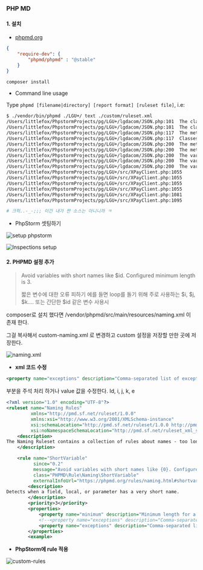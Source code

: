 

### PHP MD



#### 1. 설치 

- [phpmd.org](https://phpmd.org/download/index.html)



````json
{
    "require-dev": {
        "phpmd/phpmd" : "@stable"
    }
}
````

````bash
composer install
````



- Command line usage

Type `phpmd [filename|directory] [report format] [ruleset file]`, i.e:

````bash
$ ./vendor/bin/phpmd ./LGU+/ text ./custom/ruleset.xml 
/Users/littlefox/PhpstormProjects/pg/LGU+/lgdacom/JSON.php:101  The class Services_JSON has an overall complexity of 122 which is very high. The configured complexity threshold is 50.
/Users/littlefox/PhpstormProjects/pg/LGU+/lgdacom/JSON.php:101  The class Services_JSON is not named in CamelCase.
/Users/littlefox/PhpstormProjects/pg/LGU+/lgdacom/JSON.php:117  The method Services_JSON is not named in camelCase.
/Users/littlefox/PhpstormProjects/pg/LGU+/lgdacom/JSON.php:117  Classes should not have a constructor method with the same name as the class
/Users/littlefox/PhpstormProjects/pg/LGU+/lgdacom/JSON.php:200  The method encode() has a Cyclomatic Complexity of 36. The configured cyclomatic complexity threshold is 10.
/Users/littlefox/PhpstormProjects/pg/LGU+/lgdacom/JSON.php:200  The method encode() has 160 lines of code. Current threshold is set to 100. Avoid really long methods.
/Users/littlefox/PhpstormProjects/pg/LGU+/lgdacom/JSON.php:200  The variable $strlen_var is not named in camelCase.
/Users/littlefox/PhpstormProjects/pg/LGU+/lgdacom/JSON.php:200  The variable $strlen_var is not named in camelCase.
/Users/littlefox/PhpstormProjects/pg/LGU+/lgdacom/JSON.php:200  The variable $ord_var_c is not named in camelCase.
/Users/littlefox/PhpstormProjects/pg/LGU+/src/XPayClient.php:1055       The variable $UnPaddString is not named in camelCase.
/Users/littlefox/PhpstormProjects/pg/LGU+/src/XPayClient.php:1055       The variable $UnPaddString is not named in camelCase.
/Users/littlefox/PhpstormProjects/pg/LGU+/src/XPayClient.php:1055       The method DecodeAndDecrypt is not named in camelCase.
/Users/littlefox/PhpstormProjects/pg/LGU+/src/XPayClient.php:1055       Avoid excessively long variable names like $EncryptAndEncodeBuffer. Keep variable name length under 20.
/Users/littlefox/PhpstormProjects/pg/LGU+/src/XPayClient.php:1081       The method pkcs5_pad is not named in camelCase.
/Users/littlefox/PhpstormProjects/pg/LGU+/src/XPayClient.php:1095       The method pkcs5_unpad is not named in camelCase.

# 크헉..-_-;;; 이건 내가 짠 소스는 아니니까 ㅋ
````



- PhpStorm 셋팅하기

  

![setup phpstorm](https://tva1.sinaimg.cn/large/007S8ZIlgy1geyvz7glrhj30y90q7tfy.jpg)



![Inspections setup](https://tva1.sinaimg.cn/large/007S8ZIlgy1geywrm0xkij30pw0c0go9.jpg)



#### 2. PHPMD 설정 추가

> Avoid variables with short names like $id. Configured minimum length is 3.
>
> 짧은 변수에 대한 오류 피하기 에를 들면 loop를 돌기 위해 주로 사용하는 $i, $j, $k.... 또는 간단한 $id 같은 변수 사용시

composer로 설치 했다면 /vendor/phpmd/src/main/resources/naming.xml 이 존재 한다.

그걸 복사해서 custom-naming.xml 로 변경하고 custom 설정을 저장할 만한 곳에 저장한다.



![naming.xml](https://tva1.sinaimg.cn/large/007S8ZIlgy1geyvk2286yj30dt0ndjst.jpg)



- **xml 코드 수정**

``` xml
<property name="exceptions" description="Comma-separated list of exceptions" value=""/>
```

부분을 주석 처리 하거나 value 값을 수정한다. Id, i, j, k, e

````xml
<?xml version="1.0" encoding="UTF-8"?>
<ruleset name="Naming Rules"
         xmlns="http://pmd.sf.net/ruleset/1.0.0"
         xmlns:xsi="http://www.w3.org/2001/XMLSchema-instance"
         xsi:schemaLocation="http://pmd.sf.net/ruleset/1.0.0 http://pmd.sf.net/ruleset_xml_schema.xsd"
         xsi:noNamespaceSchemaLocation="http://pmd.sf.net/ruleset_xml_schema.xsd">
    <description>
The Naming Ruleset contains a collection of rules about names - too long, too short, and so forth.
    </description>

    <rule name="ShortVariable"
          since="0.2"
          message="Avoid variables with short names like {0}. Configured minimum length is {1}."
          class="PHPMD\Rule\Naming\ShortVariable"
          externalInfoUrl="https://phpmd.org/rules/naming.html#shortvariable">
        <description>
Detects when a field, local, or parameter has a very short name.
        </description>
        <priority>3</priority>
        <properties>
            <property name="minimum" description="Minimum length for a variable, property or parameter name" value="3"/>
          	<!--<property name="exceptions" description="Comma-separated list of exceptions" value=""/>-->
            <property name="exceptions" description="Comma-separated list of exceptions" value="id,i,j,k,e"/>
        </properties>
        <example>
````



- **PhpStorm에 rule 적용**

![custom-rules](https://tva1.sinaimg.cn/large/007S8ZIlgy1geyvk2dqluj30p609t0ul.jpg)

